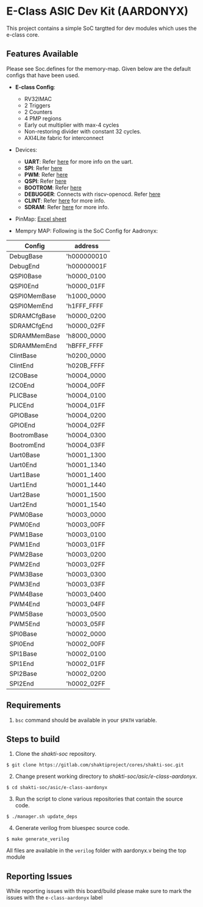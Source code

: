 # E-Class ASIC Dev Kit (AARDONYX)

This project contains a simple SoC targtted for dev modules which uses the e-class core.

## Features Available
Please see Soc.defines for the memory-map. Given below are the default configs that have been used.
* __E-class Config__:
    * RV32IMAC
    * 2 Triggers
    * 2 Counters
    * 4 PMP regions
    * Early out multiplier with max-4 cycles
    * Non-restoring divider with constant 32 cycles.
    * AXI4Lite fabric for interconnect
* Devices:
    * __UART__: Refer [here](https://gitlab.com/shaktiproject/uncore/devices/blob/master/uart/uart_driver.c) for more info on the uart.
    * __SPI__: Refer [here](https://gitlab.com/shaktiproject/uncore/devices/blob/master/spi/)
    * __PWM__: Refer [here](https://gitlab.com/shaktiproject/uncore/devices/blob/master/pwm/)
    * __QSPI__: Refer [here](https://gitlab.com/shaktiproject/uncore/devices/blob/master/qspi)
    * __BOOTROM__: Refer [here](https://gitlab.com/shaktiproject/uncore/devices/blob/master/bootrom/)
    * __DEBUGGER__: Connects with riscv-openocd. Refer [here](https://gitlab.com/shaktiproject/uncore/devices/blob/master/riscvDebug013)
    * __CLINT__: Refer [here](https://gitlab.com/shaktiproject/uncore/devices/blob/master/clint/clint.defines) for more info.
    * __SDRAM__: Refer [here](https://gitlab.com/shaktiproject/uncore/devices/blob/master/sdram/32-bit) for more info.

* PinMap: [Excel sheet](https://docs.google.com/spreadsheets/d/1yA-pKs3_cNw3IYSj8Q-fh1bL_jA87MuPH5vjwz0L73s/edit#gid=0)

* Mempry MAP:
  Following is the SoC Config for Aadronyx:

| Config | address|
|---------|-------|
|DebugBase    | 'h000000010|
|DebugEnd     | 'h00000001F|
|QSPI0Base    | 'h0000_0100|      
|QSPI0End     | 'h0000_01FF|
|QSPI0MemBase | 'h1000_0000|
|QSPI0MemEnd  | 'h1FFF_FFFF|
|SDRAMCfgBase | 'h0000_0200|
|SDRAMCfgEnd  | 'h0000_02FF|
|SDRAMMemBase | 'h8000_0000|
|SDRAMMemEnd  | 'hBFFF_FFFF|
|ClintBase    | 'h0200_0000|  
|ClintEnd     | 'h020B_FFFF|
|I2C0Base     | 'h0004_0000|
|I2C0End      | 'h0004_00FF|
|PLICBase     | 'h0004_0100|
|PLICEnd      | 'h0004_01FF|
|GPIOBase     | 'h0004_0200| 
|GPIOEnd      | 'h0004_02FF|
|BootromBase  | 'h0004_0300|
|BootromEnd   | 'h0004_03FF|
|Uart0Base    | 'h0001_1300|
|Uart0End     | 'h0001_1340|
|Uart1Base    | 'h0001_1400|
|Uart1End     | 'h0001_1440|
|Uart2Base    | 'h0001_1500|
|Uart2End     | 'h0001_1540|
|PWM0Base     | 'h0003_0000|  
|PWM0End      | 'h0003_00FF|
|PWM1Base     | 'h0003_0100|
|PWM1End      | 'h0003_01FF|
|PWM2Base     | 'h0003_0200|
|PWM2End      | 'h0003_02FF|
|PWM3Base     | 'h0003_0300|
|PWM3End      | 'h0003_03FF|
|PWM4Base     | 'h0003_0400|
|PWM4End      | 'h0003_04FF|
|PWM5Base     | 'h0003_0500|
|PWM5End      | 'h0003_05FF|
|SPI0Base     | 'h0002_0000|  
|SPI0End      | 'h0002_00FF|
|SPI1Base     | 'h0002_0100|
|SPI1End      | 'h0002_01FF|
|SPI2Base     | 'h0002_0200|
|SPI2End      | 'h0002_02FF|

## Requirements
1. `bsc` command should be available in your `$PATH` variable.

## Steps to build

1. Clone the *shakti-soc* repository.
```
$ git clone https://gitlab.com/shaktiproject/cores/shakti-soc.git
```

2. Change present working directory to *shakti-soc/asic/e-class-aardonyx*.
```
$ cd shakti-soc/asic/e-class-aardonyx
```

3. Run the script to clone various repositories that contain the source code.
```
$ ./manager.sh update_deps
```

4. Generate verilog from bluespec source code.
```
$ make generate_verilog
```

All files are available in the `verilog` folder with aardonyx.v being the top module

## Reporting Issues
While reporting issues with this board/build please make sure to mark the issues with the `e-class-aardonyx` label
